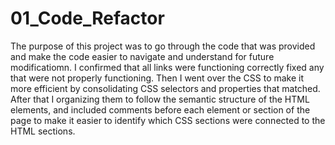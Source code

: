 # 01_Code_Refactor

The purpose of this project was to go through the code that was provided and make the code easier to navigate and understand for future modificatiomn.  I confirmed that all links were functioning correctly fixed any that were not properly functioning. Then I went over the CSS to make it more efficient by consolidating CSS selectors and properties that matched. After that I organizing them to follow the semantic structure of the HTML elements, and included comments before each element or section of the page to make it easier to identify which CSS sections were connected to the HTML sections.